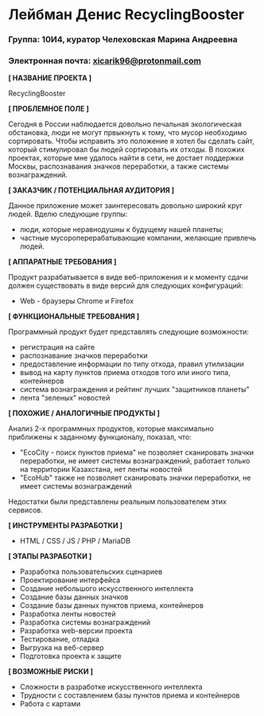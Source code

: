# Лейбман Денис RecyclingBooster

### Группа: 10И4, куратор Челеховская Марина Андреевна
### Электронная почта: xicarik96@protonmail.com

**[ НАЗВАНИЕ ПРОЕКТА ]**

RecyclingBooster

**[ ПРОБЛЕМНОЕ ПОЛЕ ]**

Сегодня в России наблюдается довольно печальная экологическая обстановка, люди не могут првыкнуть к тому, что мусор необходимо сортировать. Чтобы исправить это положение я хотел бы сделать сайт, который стимулировал бы людей сортировать их отходы. В похожих проектах, которые мне удалось найти в сети, не достает поддержки Москвы, распознавания значков переработки, а также системы вознаграждений.

**[ ЗАКАЗЧИК / ПОТЕНЦИАЛЬНАЯ АУДИТОРИЯ ]**

Данное приложение может заинтересовать довольно широкий круг людей. Вделю следующие группы:

* люди, которые неравнодушны к будущему нашей планеты;
* частные мусороперерабатывающие компании, желающие привлечь людей.

**[ АППАРАТНЫЕ ТРЕБОВАНИЯ ]** 

Продукт разрабатывается в виде веб-приложения и к моменту сдачи должен существовать в виде версий для следующих конфигураций:

* Web - браузеры Chrome и Firefox

**[ ФУНКЦИОНАЛЬНЫЕ ТРЕБОВАНИЯ ]**

Программный продукт будет представлять следующие возможности:

* регистрация на сайте
* распознавание значков переработки
* предоставление информации по типу отхода, правил утилизации
* вывод на карту пунктов приема отходов того или иного типа, контейнеров
* система вознаграждения и рейтинг лучших "защитников планеты"
* лента "зеленых" новостей

**[ ПОХОЖИЕ / АНАЛОГИЧНЫЕ ПРОДУКТЫ ]**

Анализ 2-х программных продуктов, которые максимально приближены к заданному функционалу, показал, что:

* "EcoCity - поиск пунктов приема" не позволяет сканировать значки переработки, не имеет системы вознаграждений, работает только на территории Казахстана, нет ленты новостей
* "EcoHub" также не позволяет сканировать значки переработки, не имеет системы вознаграждений

Недостатки были представлены реальным пользователем этих сервисов.

**[ ИНСТРУМЕНТЫ РАЗРАБОТКИ ]**

* HTML / CSS / JS / PHP / MariaDB

**[ ЭТАПЫ РАЗРАБОТКИ ]**

* Разработка пользовательских сценариев
* Проектирование интерфейса
* Создание небольшого искусственного интеллекта
* Создание базы данных значков
* Создание базы данных пунктов приема, контейнеров
* Разработка ленты новостей
* Разработка системы вознаграждений
* Разработка web-версии проекта
* Тестирование, отладка
* Выгрузка на веб-сервер
* Подготовка проекта к защите

**[ ВОЗМОЖНЫЕ РИСКИ ]**

* Сложности в разработке искусственного интеллекта
* Трудности с составлением базы пунктов приема и контейнеров
* Работа с картами
